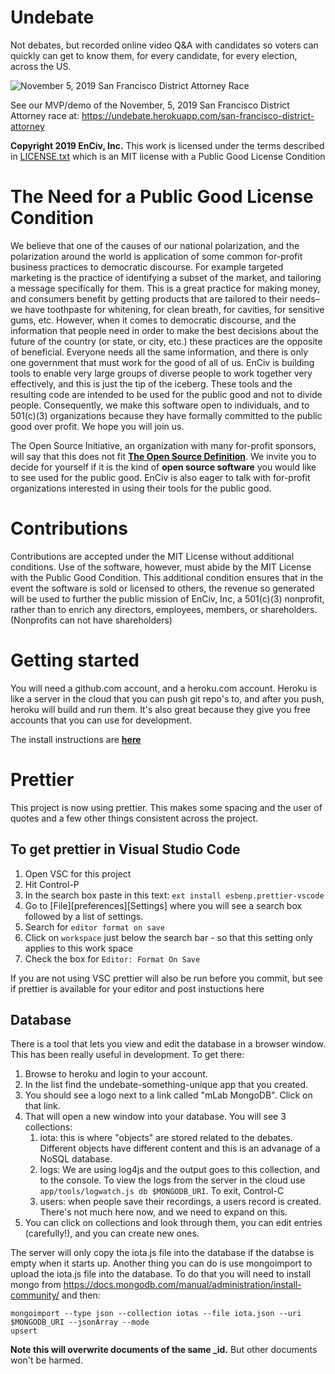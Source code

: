 # **Undebate**

Not debates, but recorded online video Q&A with candidates so voters can quickly can get to know them, for every candidate, for every election, across the US.

![November 5, 2019 San Francisco District Attorney Race](https://res.cloudinary.com/hf6mryjpf/image/upload/c_scale,w_360/v1573682312/2019Nov5_San_Francisco_Districe_Attorney_rtexr1.png)

See our MVP/demo of the November, 5, 2019 San Francisco District Attorney race at: https://undebate.herokuapp.com/san-francisco-district-attorney

**Copyright 2019 EnCiv, Inc.** This work is licensed under the terms described in [LICENSE.txt](https://github.com/EnCiv/undebate/blob/master/LICENSE.txt) which is an MIT license with a Public Good License Condition

# The Need for a Public Good License Condition

We believe that one of the causes of our national polarization, and the polarization around the world is application of some common for-profit business practices to democratic discourse. For example targeted marketing is the practice of identifying a subset of the market, and tailoring a message specifically for them. This is a great practice for making money, and consumers benefit by getting products that are tailored to their needs– we have toothpaste for whitening, for clean breath, for cavities, for sensitive gums, etc. However, when it comes to democratic discourse, and the information that people need in order to make the best decisions about the future of the country (or state, or city, etc.) these practices are the opposite of beneficial. Everyone needs all the same information, and there is only one government that must work for the good of all of us. EnCiv is building tools to enable very large groups of diverse people to work together very effectively, and this is just the tip of the iceberg. These tools and the resulting code are intended to be used for the public good and not to divide people. Consequently, we make this software open to individuals, and to 501(c)(3) organizations because they have formally committed to the public good over profit. We hope you will join us.

The Open Source Initiative, an organization with many for-profit sponsors, will say that this does not fit **[The Open Source Definition](https://opensource.org/osd)**. We invite you to decide for yourself if it is the kind of **open source software** you would like to see used for the public good. EnCiv is also eager to talk with for-profit organizations interested in using their tools for the public good.

# Contributions

Contributions are accepted under the MIT License without additional conditions. Use of the software, however, must abide by the MIT License with the Public Good Condition. This additional condition ensures that in the event the software is sold or licensed to others, the revenue so generated will be used to further the public mission of EnCiv, Inc, a 501(c)(3) nonprofit, rather than to enrich any directors, employees, members, or shareholders. (Nonprofits can not have shareholders)

# Getting started

You will need a github.com account, and a heroku.com account. Heroku is like a server in the cloud that you can push git repo's to, and after you push, heroku will build and run them. It's also great because they give you free accounts that you can use for development.

The install instructions are **[here](./doc/Install.md)**

# Prettier

This project is now using prettier. This makes some spacing and the user of quotes and a few other things consistent across the project.

## To get prettier in Visual Studio Code

1. Open VSC for this project
2. Hit Control-P
3. In the search box paste in this text: `ext install esbenp.prettier-vscode`
4. Go to [File][preferences][Settings] where you will see a search box followed by a list of settings.
5. Search for `editor format on save`
6. Click on `workspace` just below the search bar - so that this setting only applies to this work space
7. Check the box for `Editor: Format On Save`

If you are not using VSC prettier will also be run before you commit, but see if prettier is available for your editor and post instuctions here

## Database

There is a tool that lets you view and edit the database in a browser window. This has been really useful in development. To get there:

1. Browse to heroku and login to your account.
2. In the list find the undebate-something-unique app that you created.
3. You should see a logo next to a link called "mLab MongoDB". Click on that link.
4. That will open a new window into your database. You will see 3 collections:
   1. iota: this is where "objects" are stored related to the debates. Different objects have different content and this is an advanage of a NoSQL database.
   2. logs: We are using log4js and the output goes to this collection, and to the console. To view the logs from the server in the cloud use `app/tools/logwatch.js db $MONGODB_URI`. To exit, Control-C
   3. users: when people save their recordings, a users record is created. There's not much here now, and we need to expand on this.
5. You can click on collections and look through them, you can edit entries (carefully!), and you can create new ones.

The server will only copy the iota.js file into the database if the databse is empty when it starts up. Another thing you can do is use mongoimport to upload the iota.js file into the database. To do that you will need to install mongo from https://docs.mongodb.com/manual/administration/install-community/ and then:

```
mongoimport --type json --collection iotas --file iota.json --uri $MONGODB_URI --jsonArray --mode
upsert
```

**Note this will overwrite documents of the same \_id.** But other documents won't be harmed.
